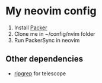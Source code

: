 # My neovim config

1. Install [Packer](https://github.com/wbthomason/packer.nvim#quickstart)
2. Clone me in ~/config/nvim folder
3. Run PackerSync in neovim

## Other dependencies

- [ripgrep](https://github.com/BurntSushi/ripgrep#installation) for telescope
